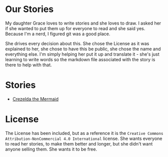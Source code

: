 # Our Stories
My daughter Grace loves to write stories and she loves to draw.
I asked her if she wanted to put them up for everyone to read and
she said yes. Because I'm a nerd, I figured git was a good place.

She drives every decision about this. She chose the License as
it was explained to her, she chose to have this be public, she
chose the name and everything else. I'm simply helping her put
it up and translate it - she's just learning to write words so
the markdown file associated with the story is there to help
with that.

# Stories
- [Crezelda the Mermaid](crezelda_the_mermaid)

# License
The License has been included, but as a reference it is the
`Creative Commons Attribution-NonCommercial 4.0 International`
license. She wants everyone to read her stories, to make them
better and longer, but she didn't want anyone selling them. She
wants it to be free.
